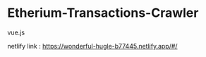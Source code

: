 # Etherium-Transactions-Crawler
vue.js

netlify link : https://wonderful-hugle-b77445.netlify.app/#/
